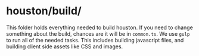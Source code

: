 # houston/build/

This folder holds everything needed to build houston. If you need to change
something about the build, chances are it will be in `common.ts`. We use `gulp`
to run all of the needed tasks. This includes building javascript files,
and building client side assets like CSS and images.
